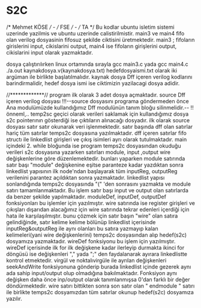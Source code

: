# S2C
/* Mehmet KÖSE */ - /* FSE */ - /* TA */
Bu kodlar ubuntu isletim sistemi uzerinde yazilmis ve ubuntu uzerinde calistirilmistir. 
main3 ve main4 fifo olan verilog dosyasinin fifosuz şekilde ciktisini üretmektedir.
main3 ; fifoların girislerini input, cikislarini output, main4 ise fifoların girişlerini output, cikislarini input olarak yazmaktadır.

dosya çalıştırılırken linux ortamında sırayla
gcc main3.c yada gcc main4.c 
./a.out  kaynakdosya.v(kaynakdosya.txt)  hedefdosyaismi.txt olarak iki argüman ile birlikte başlatılmalıdır.
kaynak dosya Dff içeren verilog kodlarını barindirmalidir, hedef dosya ismi ise ciktimizin yazilacagi dosya adidir.

//*************//
program ilk olarak 3 adet dosya açmaktadır.
source Dff içeren verilog dosyası
!!!--source dosyasını programa göndermeden önce Ana modulümüzde kullandığımız Dff modulünün tanım bloğu silinmelidir.-- !! önneml,..
temp2sc geçici olarak verileri saklamak için kullandığımız dosya
s2c pointerının gösterdiği ise çıktıların alınacağı dosyadır.
ilk olarak source dosyası satır satır okunarak veri işlenmektedir.
satır başında dff olan satırlar hariç tüm satırlar temps2c dosyasına yazılmaktadır.
dff içeren satırlar fifo structı ile linkedlist girişleri ve çıkış isimleri ayrı olarak tutulmaktadır.
main içindeki 2. while bloğunda ise program temps2c dosyasından okuduğu verileri s2c dosyasına yazarken 
satırları module, input ,output wire değişkenlerine göre düzenlemektedir.
bunları yaparken module satırında satır başı "module" değişkenine eşitse paranteze kadar yazdıktan sonra
linkedlist yapısının ilk node'ndan başlayarak tüm inputReg, outputReg verilenini parantez açıldıktan sonra yazmaktadır.
linkedlist yapısı sonlandığında temps2c dosyasında "(" 'den sonrasını yazmakta ve module satırı tamamlanmaktadır.
Bu işlem satır başı input ve output olan satırlarda da benzer şekilde yapılmaktadır. moduleDef, inputDef, outputDef fonksiyonları bu işlemler için yazılmıştır.
wire satırında ise register girişleri ve çıkışları dışarıdan alacağımız için wire satırında tekrar edenleri içerdiği için hata ile karşılaşılmıştır.
bunu çözmek için satır başın "wire" olan satıra gelindiğinde, satır kelime kelime bölünüp linkedlist içerisinde inputReg&outputReg ile aynı olanları bu satıra yazmayıp kalan kelimeleri(yani wire değişkenlerini) temps2c dosyasından alıp hedef(s2c) dosyamıza yazmaktadır. wireDef fonksiyonu bu işlem için yazılmıştır.
wireDef içerisinde ilk for ilk değişkene kadar ilerleyip durmakta ikinci for döngüsü ise değişkenleri "," yada ";" den faydalanarak ayırara linkedlistte kontrol etmektedir. virgül ve noktalıvirgüle ile ayrılan değişkenleri seekAndWrite fonksiyonuna gönderip burada linkedlist içinde gezerek aynı ada sahip input/output olup olmadığına bakılmaktadır. Fonksiyon aynı değişken daha önce inp/output olarak tanımlanmışsa    0'dan farklı bir değer döndürmektedir.
wire satırı bittikten sonra son satır olan " endmodule " satırı ile birlikte temps2c dosyamızdan tüm satırlar okunup hedef(s2c) dosyamıza yazılır. 

